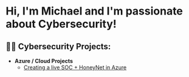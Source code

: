 <h1>Hi, I'm Michael and I'm passionate about Cybersecurity!

<h2>👨‍💻 Cybersecurity Projects:</h2>

- <b>Azure / Cloud Projects</b>
  - [Creating a live SOC + HoneyNet in Azure](https://github.com/abelennon/Azure-SOC)



<!--
**joshmadakor1/joshmadakor1** is a ✨ _special_ ✨ repository because its `README.md` (this file) appears on your GitHub profile.

Here are some ideas to get you started:

- 🔭 I’m currently working on ...
- 🌱 I’m currently learning ...
- 👯 I’m looking to collaborate on ...
- 🤔 I’m looking for help with ...
- 💬 Ask me about ...
- 📫 How to reach me: ...
- 😄 Pronouns: ...
- ⚡ Fun fact: ...
-->
